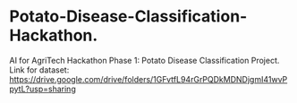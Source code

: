# Potato-Disease-Classification-Hackathon.
AI for AgriTech Hackathon Phase 1: Potato Disease Classification Project.
Link for dataset: https://drive.google.com/drive/folders/1GFvtfL94rGrPQDkMDNDjgmI41wvPpytL?usp=sharing
